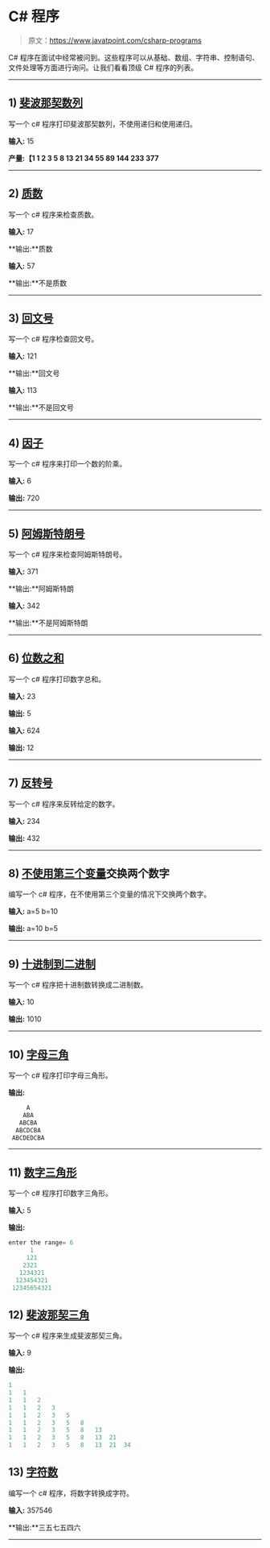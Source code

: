 # C# 程序

> 原文：<https://www.javatpoint.com/csharp-programs>

C# 程序在面试中经常被问到。这些程序可以从基础、数组、字符串、控制语句、文件处理等方面进行询问。让我们看看顶级 C# 程序的列表。

* * *

## 1) [斐波那契数列](fibonacci-series-in-csharp)

写一个 c# 程序打印斐波那契数列，不使用递归和使用递归。

**输入:** 15

**产量:【1 1 2 3 5 8 13 21 34 55 89 144 233 377**

* * *

## 2) [质数](prime-number-program-in-csharp)

写一个 c# 程序来检查质数。

**输入:** 17

**输出:**质数

**输入:** 57

**输出:**不是质数

* * *

## 3) [回文号](palindrome-program-in-csharp)

写一个 c# 程序检查回文号。

**输入:** 121

**输出:**回文号

**输入:** 113

**输出:**不是回文号

* * *

## 4) [因子](factorial-program-in-csharp)

写一个 c# 程序来打印一个数的阶乘。

**输入:** 6

**输出:** 720

* * *

## 5) [阿姆斯特朗号](armstrong-number-in-csharp)

写一个 c# 程序来检查阿姆斯特朗号。

**输入:** 371

**输出:**阿姆斯特朗

**输入:** 342

**输出:**不是阿姆斯特朗

* * *

## 6) [位数之和](sum-of-digits-program-in-csharp)

写一个 c# 程序打印数字总和。

**输入:** 23

**输出:** 5

**输入:** 624

**输出:** 12

* * *

## 7) [反转号](csharp-program-to-reverse-number)

写一个 c# 程序来反转给定的数字。

**输入:** 234

**输出:** 432

* * *

## 8) [不使用第三个变量](csharp-program-to-swap-two-numbers-without-third-variable)交换两个数字

编写一个 c# 程序，在不使用第三个变量的情况下交换两个数字。

**输入:** a=5 b=10

**输出:** a=10 b=5

* * *

## 9) [十进制到二进制](csharp-program-to-convert-decimal-to-binary)

写一个 c# 程序把十进制数转换成二进制数。

**输入:** 10

**输出:** 1010

* * *

## 10) [字母三角](csharp-program-to-print-alphabet-triangle)

写一个 c# 程序打印字母三角形。

**输出:**

```cs
     A
    ABA
   ABCBA
  ABCDCBA
 ABCDEDCBA

```

* * *

## 11) [数字三角形](csharp-program-to-print-number-triangle)

写一个 c# 程序打印数字三角形。

**输入:** 5

**输出:**

```cs
enter the range= 6
      1
     121
    2321
   1234321 
  123454321
 12345654321  

```

## 12) [斐波那契三角](csharp-program-to-generate-fibonacci-triangle)

写一个 c# 程序来生成斐波那契三角。

**输入:** 9

**输出:**

```cs
1	
1	1	
1	1	2	
1	1	2	3	
1	1	2	3	5	
1	1	2	3	5	8	
1	1	2	3	5	8	13	
1	1	2	3	5	8	13	21	
1	1	2	3	5	8	13	21	34

```

## 13) [字符数](csharp-program-to-convert-number-in-characters)

编写一个 c# 程序，将数字转换成字符。

**输入:** 357546

**输出:**三五七五四六

* * *